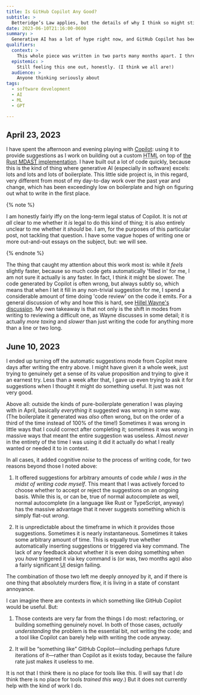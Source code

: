 ```yaml
---
title: Is GitHub Copilot Any Good?
subtitle: >
  Betteridge’s Law applies, but the details of why I think so might still interest you.
date: 2023-06-10T21:16:00-0600
summary: >
  Generative AI has a lot of hype right now, and GitHub Copilot has been hailed as revolutionary. Is it actually any good? (Betteridge’s Law applies, but the details might still interest you.)
qualifiers:
  context: >
    This whole piece was written in two parts many months apart. I threw up the first draft for folks to read if they happened across the home page of my site, so that I would get it out of my head and into the world, and then revised and published the “final” version this evening. I don’t have a good mechanic for posts like this which I *want* to evolve over time as my thoughts change on it. See [here](https://v5.chriskrycho.com/essays/feeds-are-not-fit-for-gardening/) for more on *that* idea.
  epistemic: >
    Still feeling this one out, honestly. (I think we all are!)
  audience: >
    Anyone thinking seriously about 
tags:
  - software development
  - AI
  - ML
  - GPT

---
```


## April 23, 2023

I have spent the afternoon and evening playing with [Copilot][copilot]: using it to provide suggestions as I work on building out a custom <abbr title="Hypertext Markup Language">HTML</abbr> on top of [the Rust <abbr title="Markdown AST">MDAST</abbr> implementation][mdast-rs]. I have built out a lot of code quickly, because this is the kind of thing where generative AI (especially in software) excels: lots and lots and lots of boilerplate. This little side project is, in this regard, very different from most of my day-to-day work over the past year and change, which has been exceedingly low on boilerplate and high on figuring out what to write in the first place.

{% note %}

I am honestly fairly iffy on the long-term legal status of Copilot. It is not *at all* clear to me whether it *is* legal to do this kind of thing; it is also entirely unclear to me whether it *should* be. I am, for the purposes of this particular post, not tackling that question. I have some vague hopes of writing one or more out-and-out essays on the subject, but: we will see.

{% endnote %}

[copilot]: https://github.com/features/copilot
[mdast-rs]: https://docs.rs/markdown/1.0.0-alpha.7/markdown/mdast/index.html

The thing that caught my attention about this work most is: while it *feels* slightly faster, because so much code gets automatically 'filled in' for me, I am not sure it actually is any faster. In fact, I think it might be slower. The code generated by Copilot is often wrong, but always subtly so, which means that when I let it fill in any non-trivial suggestion for me, I spend a considerable amount of time doing 'code review' on the code it emits. For a general discussion of why and how this is hard, see [Hillel Wayne's discussion][hw]. My own takeaway is that not only is the shift in modes from writing to reviewing a difficult one, as Wayne discusses in some detail; it is actually *more taxing* and *slower* than just writing the code for anything more than a line or two long.

[hw]: https://buttondown.email/hillelwayne/archive/programming-ais-worry-me/

## June 10, 2023

I ended up turning off the automatic suggestions mode from Copilot mere days after writing the entry above. I might have given it a whole week, just trying to genuinely get a sense of its value proposition and trying to give it an earnest try. Less than a week after that, I gave up even trying to ask it for suggestions when I thought it might do something useful. It just was not very good.

Above all: outside the kinds of pure-boilerplate generation I was playing with in April, basically *everything* it suggested was wrong in some way. (The boilerplate it generated was *also* often wrong, but on the order of a third of the time instead of 100% of the time!) Sometimes it was wrong in little ways that I could correct after completing it; sometimes it was wrong in massive ways that meant the entire suggestion was useless. Almost *never* in the entirety of the time I was using it did it actually do what I really wanted or needed it to in context.

In all cases, it added cognitive *noise* to the process of writing code, for two reasons beyond those I noted above:

1. It offered suggestions for arbitrary amounts of code *while I was in the midst of writing code myself*. This meant that I was actively forced to choose whether to accept or reject the suggestions on an ongoing basis. While this is, or can be, true of normal autocomplete as well, normal autocomplete (in a language like Rust or TypeScript, anyway) has the massive advantage that it never suggests something which is simply flat-out *wrong*.

2. It is unpredictable about the timeframe in which it provides those suggestions. Sometimes it is nearly instantaneous. Sometimes it takes some arbitrary amount of time. This is equally true whether automatically inserting suggestions or triggered via key command. The lack of any feedback about whether it is even doing something when you *have* triggered it via key command is (or was, two months ago) also a fairly significant <abbr title="user interface">UI</abbr> design failing.

The combination of those two left me deeply *annoyed* by it, and if there is one thing that absolutely murders flow, it is living in a state of constant annoyance.

I can imagine there are contexts in which something like GitHub Copilot would be useful. But:

1. Those contexts are very far from the things I do most: refactoring, or building something genuinely novel. In both of those cases, *actually understanding* the problem is the essential bit, not writing the code; and a tool like Copilot can barely help with writing the code anyway.

2. It will be “something like” GitHub Copilot—including perhaps future iterations of it—rather than Copilot as it exists today, because the failure rate just makes it useless to me.

It is not that I think there is no place for tools like this. (I will say that I *do* think there is no place for tools *trained this way*.) But it does not currently help with the kind of work I do.